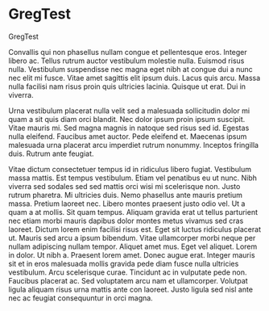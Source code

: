 # GregTest
GregTest

Convallis qui non phasellus nullam congue et pellentesque eros. Integer libero ac. Tellus rutrum auctor vestibulum molestie nulla. Euismod risus nulla. Vestibulum suspendisse nec magna eget nibh at congue dui a nunc nec elit mi fusce. Vitae amet sagittis elit ipsum duis. Lacus quis arcu. Massa nulla facilisi nam risus proin quis ultricies lacinia. Quisque ut erat. Dui in viverra.

Urna vestibulum placerat nulla velit sed a malesuada sollicitudin dolor mi quam a sit quis diam orci blandit. Nec dolor ipsum proin ipsum suscipit. Vitae mauris mi. Sed magna magnis in natoque sed risus sed id. Egestas nulla eleifend. Faucibus amet auctor. Pede eleifend et. Maecenas ipsum malesuada urna placerat arcu imperdiet rutrum nonummy. Inceptos fringilla duis. Rutrum ante feugiat.

Vitae dictum consectetuer tempus id in ridiculus libero fugiat. Vestibulum massa mattis. Est tempus vestibulum. Etiam vel penatibus eu ut nunc. Nibh viverra sed sodales sed sed mattis orci wisi mi scelerisque non. Justo rutrum pharetra. Mi ultricies duis. Nemo phasellus ante mauris pretium massa. Pretium laoreet nec. Libero montes praesent justo odio vel. Ut a quam a at mollis. Sit quam tempus. Aliquam gravida erat ut tellus parturient nec etiam morbi mauris dapibus dolor montes metus vivamus sed cras laoreet. Dictum lorem enim facilisi risus est. Eget sit luctus ridiculus placerat ut. Mauris sed arcu a ipsum bibendum. Vitae ullamcorper morbi neque per nullam adipiscing nullam tempor. Aliquet amet mus. Eget vel aliquet. Lorem in dolor. Ut nibh a. Praesent lorem amet. Donec augue erat. Integer mauris sit et in eros malesuada mollis gravida pede diam fusce nulla ultricies vestibulum. Arcu scelerisque curae. Tincidunt ac in vulputate pede non. Faucibus placerat ac. Sed voluptatem arcu nam et ullamcorper. Volutpat ligula aliquam risus urna mattis ante con laoreet. Justo ligula sed nisl ante nec ac feugiat consequuntur in orci magna.

